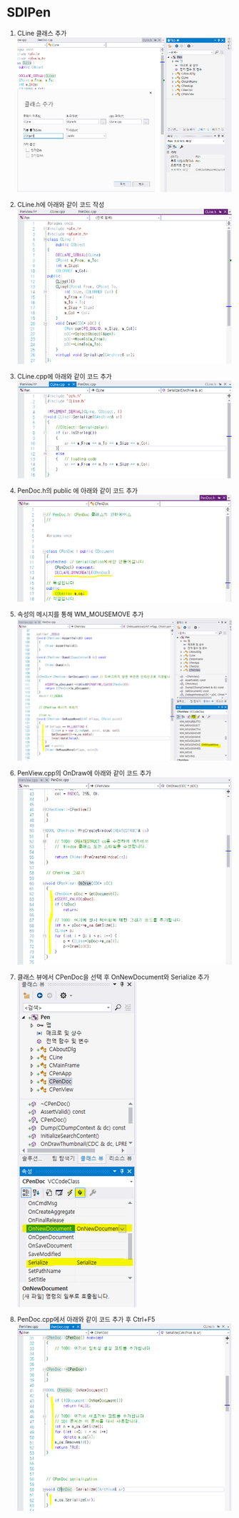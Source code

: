 # SDIPen

1. CLine 클래스 추가
![Alt text](_images/1.PNG)

2. CLine.h에 아래와 같이 코드 작성
![Alt text](_images/2.PNG)

3. CLine.cpp에 아래와 같이 코드 추가
![Alt text](_images/3.PNG)

4. PenDoc.h의 public 에 아래와 같이 코드 추가
![Alt text](_images/4.PNG)

5. 속성의 메시지를 통해 WM_MOUSEMOVE 추가
![Alt text](_images/5.PNG)

6. PenView.cpp의 OnDraw에 아래와 같이 코드 추가
![Alt text](_images/6.PNG)

7. 클래스 뷰에서 CPenDoc을 선택 후 OnNewDocument와 Serialize 추가  
![Alt text](_images/7.PNG)

8. PenDoc.cpp에서 아래와 같이 코드 추가 후 Ctrl+F5
![Alt text](_images/8.PNG)
